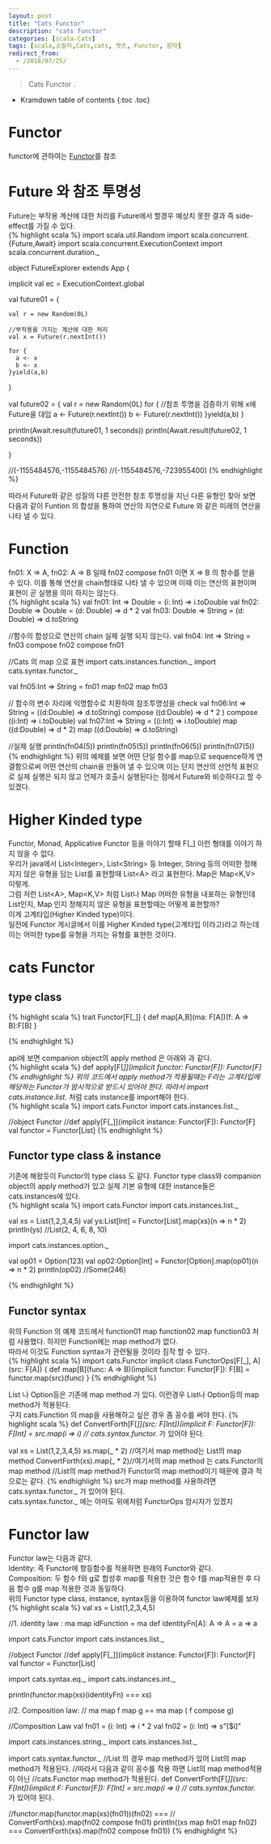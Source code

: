 ```yaml
---
layout: post
title: "Cats Functor"
description: "cats functor"
categories: [scala-Cats]
tags: [scala,스칼라,Cats,cats, 켓츠, Functor, 함자]
redirect_from:
  - /2018/07/25/
---
```


> Cats Functor .
>

* Kramdown table of contents
{:toc .toc}

# Functor
functor에 관하여는 
[Functor](https://sslee05.github.io/blog/2017/09/10/scala-functor/)를 참조  

# Future 와 참조 투명성
Future는 부작용 계산에 대한 처리를 Future에서 할경우 예상치 못한 결과 즉 side-effect를 가질 수 있다.  
{% highlight scala %}
import scala.util.Random
import scala.concurrent.{Future,Await}
import scala.concurrent.ExecutionContext
import scala.concurrent.duration._

object FutureExplorer extends App {
  
  implicit val ec = ExecutionContext.global
  
  val future01 = {
    
    val r = new Random(0L)
    
    //부작용을 가지는 계산에 대한 처리 
    val x = Future(r.nextInt())
    
    for {
      a <- x
      b <- x
    }yield(a,b)
    
  }
  
  val future02 = {
    val r = new Random(0L)
    for {
      //참조 투명을 검증하기 위해 x에 Future을 대입
      a <- Future(r.nextInt()) 
      b <- Future(r.nextInt())
    }yield(a,b)
  }
  
  println(Await.result(future01, 1 seconds))
  println(Await.result(future02, 1 seconds))
  
}

//(-1155484576,-1155484576)
//(-1155484576,-723955400)
{% endhighlight %}

따라서 Future와 같은 성질의 다른 안전한 참조 투명성을 지닌 다른 유형인 찾아 보면 다음과 같이 Funtion 의 합성을 통하여 연산의 지연으로 Future 와 같은 미래의 연산을 나타 낼 수 있다.  

# Function
fn01: X => A, fn02: A => B 일때 fn02 compose fn01 이면  X => B 의 함수를 얻을 수 있다. 이를 통해 연산을 chain형태로 나타 낼 수 있으며 이때 이는 연산의 표현이며 표현이 곧 실행을 의미 하지는 않는다.  
{% highlight scala %}
val fn01: Int => Double = (i: Int) => i.toDouble
val fn02: Double => Double = (d: Double) => d * 2
val fn03: Double => String = (d: Double) => d.toString
  
//함수의 합성으로 연산의 chain 실제 실행 되지 않는다. 
val fn04: Int => String = fn03 compose fn02 compose fn01
  
//Cats 의 map 으로 표현 
import cats.instances.function._
import cats.syntax.functor._
  
val fn05:Int => String = fn01 map fn02 map fn03
  
// 함수의 변수 자리에 익명함수로 치환하여 참조투명성을 check 
val fn06:Int => String = 
 ((d:Double) => d.toString)  compose ((d:Double) => d * 2 ) compose ((i:Int) => i.toDouble)
val fn07:Int => String = 
  ((i:Int) => i.toDouble) map ((d:Double) => d * 2) map ((d:Double) => d.toString)
  
//실제 실행
println(fn04(5))
println(fn05(5))
println(fn06(5))
println(fn07(5))
{% endhighlight %}
위의 예제를 보면 어떤 단일 함수를 map으로 sequence하게 연결함으로써 어떤 연산의 chain을 만들어 낼 수 있으며 이는 단지 연산의 선언적 표현으로 실제 실행은 되지 않고 언제가 호출시 실행된다는 점에서 Future와 비슷하다고 할 수 있겠다.  

# Higher Kinded type 
Functor, Monad, Applicative Functor 등을 이야기 할때 F\[_\] 이런 형태를 이야기 하지 않을 수 없다.  
우리가 java에서 List\<Integer\>, List\<String\> 등 Integer, String 등의 어떠한 정해지지 않은 유형을 담는 List를 표현할때  List\<A\> 라고 표현한다. Map은 Map\<K,V\> 이렇게.  
그럼 저런 List\<A\>, Map\<K,V\> 처럼 List나 Map 어떠한 유형을 내포하는 유형인데 List인지, Map 인지 정해지지 않은 유형을 표현할때는 어떻게 표현할까?  
이게 고계타입(Higher Kinded type)이다.  
일전에 Functor 게시글에서 이를 Higher Kinded type(고계타입 이라고)라고 하는데 이는 어떠한 type를 유형을 가지는 유형를 표현한 것이다.  


# cats Functor 
## type class
{% highlight scala %}
trait Functor[F[_]] {
  def map[A,B](ma: F[A])(f: A => B):F[B]
}

{% endhighlight %}

api에 보면  companion object의  apply method 은 아래와 과 같다.  
{% highlight scala %}
  def apply[F[_]](implicit functor: Functor[F]): Functor[F]
{% endhighlight %}
위의 코드에서 apply method가 적용될때는 F라는 고계타입에 해당하는 Functor가 암시적으로 받드시 있어야 한다. 따라서 import cats.instance.list._ 처럼 cats instance를 import해야 한다.  
{% highlight scala %}
import cats.Functor
import cats.instances.list._

//object Functor
//def apply[F[_]](implicit instance: Functor[F]): Functor[F]
val functor = Functor[List]
{% endhighlight %}

## Functor type class & instance
기존에 해왔듯이 Functor의 type class 도 같다. Functor type class와 companion object의 apply method가  있고 실제 기본 유형에 대한 instance들은 cats.instances에 있다.  
{% highlight scala %}
import cats.Functor
import cats.instances.list._
  
val xs = List(1,2,3,4,5)
val ys:List[Int] = Functor[List].map(xs)(n => n * 2)
println(ys)
//List(2, 4, 6, 8, 10)

import cats.instances.option._
  
val op01 = Option(123)
val op02:Option[Int] = Functor[Option].map(op01)(n => n * 2)
println(op02)
//Some(246)

{% endhighlight %}

## Functor syntax
위의 Function 의 예제 코드에서  function01 map function02 map function03 처럼 사용했다. 하지만 Function에는 map method가 없다.  
따라서 이것도 Function syntax가 관련될을 것이라 짐작 할 수 있다.  
{% highlight scala %}
import cats.Functor
implicit class FunctorOps[F[_], A](src: F[A]) {
  def map[B](func: A => B)(implicit functor: Functor[F]): F[B] =
    functor.map(src)(func)
}
{% endhighlight %}

List 나 Option등은 기존에 map method 가 있다. 이런경우 List나 Option등의 map method가 적용된다.  
구지 cats.Function 의 map을 사용해하고 싶은 경우 좀 꽁수를 써야 한다.
{% highlight scala %}
def ConvertForth[F[_]](src: F[Int])(implicit F: Functor[F]): F[Int] = 
  src.map(i => i) // cats.syntax.functor._ 가 있어야 된다.
  
val xs = List(1,2,3,4,5)
xs.map(_ * 2) //여기서 map method는 List의 map method 
ConvertForth(xs).map(_ * 2)//여기서의 map method 는 cats.Functor의 map method
//List의 map method가 Functor의 map method이기 때문에 결과 적으로는 같다.
{% endhighlight %}
src가 map method를 사용하려면 cats.syntax.functor._ 가 있어야 된다.  
cats.syntax.functor._ 에는 아마도 위에처럼  FunctorOps 암시자가 있겠지  

# Functor law
Functor law는  다음과 같다.  
Identity: 즉 Functor에 항등함수를 적용하면 원래의 Functor와 같다.  
Composition: 두 함수 f와 g로 합성후 map를 적용한 것은 함수 f를 map적용한 후 다음 함수 g를 map 적용한 것과 동일하다.  
위의 Functor type class, instance, syntax등을 이용하여 functor law예제를 보자  
{% highlight scala %}
val xs = List(1,2,3,4,5)
  
//1. identity law : ma map idFunction = ma
def identityFn[A]: A => A = a => a
  
import cats.Functor
import cats.instances.list._
  
//object Functor
//def apply[F[_]](implicit instance: Functor[F]): Functor[F]
val functor = Functor[List]
  
import cats.syntax.eq._
import cats.instances.int._
  
println(functor.map(xs)(identityFn) === xs)
  
//2. Composition law: 
// ma map f map g == ma map ( f compose g)
  
//Composition Law
val fn01 = (i: Int) => i * 2
val fn02 = (i: Int) => s"[$i]"
  
import cats.instances.string._
import cats.instances.list._
  
import cats.syntax.functor._
//List 의 경우 map method가 있어 List의 map method가 적용된다.
//따라서 다음과 같이 꽁수를 적용 하면 List의 map method적용이 아닌 
//cats.Functor map method가 적용된다.
def ConvertForth[F[_]](src: F[Int])(implicit F: Functor[F]): F[Int] = 
  src.map(i => i) // cats.syntax.functor._ 가 있어야 된다.
  
//functor.map(functor.map(xs)(fn01))(fn02) === 
// ConvertForth(xs).map(fn02 compose fn01)
println((xs map fn01 map fn02) === ConvertForth(xs).map(fn02 compose fn01))
{% endhighlight %}

[^1]: This is a footnote.

[kramdown]: https://kramdown.gettalong.org/
[Simple Texture]: https://github.com/yizeng/jekyll-theme-simple-texture
